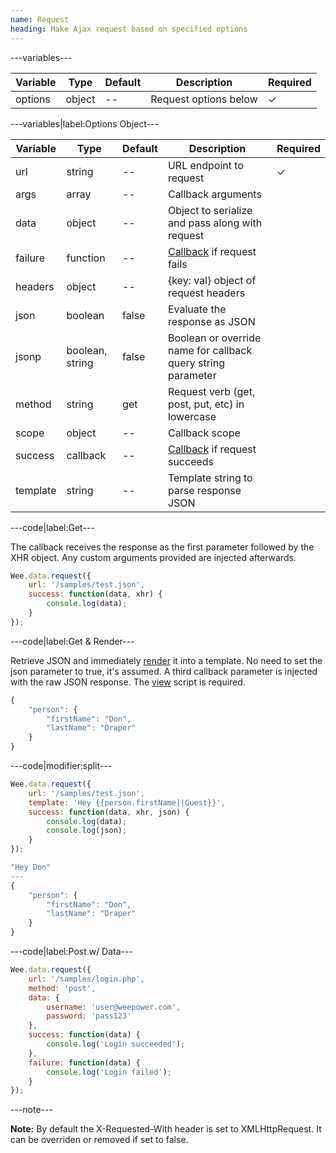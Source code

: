 ```yaml
---
name: Request
heading: Make Ajax request based on specified options
---
```


---variables---

| Variable | Type | Default | Description | Required |
| -- | -- | -- | -- | -- |
| options | object | -- | Request options below | ✓ |

---variables|label:Options Object---

| Variable | Type | Default | Description | Required |
| -- | -- | -- | -- | -- |
| url | string | -- | URL endpoint to request | ✓ |
| args | array | -- | Callback arguments ||
| data | object | -- | Object to serialize and pass along with request ||
| failure | function | -- | [Callback](/script/#functions) if request fails ||
| headers | object | -- | {key: val} object of request headers ||
| json | boolean | false | Evaluate the response as JSON ||
| jsonp | boolean, string | false | Boolean or override name for callback query string parameter ||
| method | string | get | Request verb (get, post, put, etc) in lowercase ||
| scope | object | -- | Callback scope ||
| success | callback | -- | [Callback](/script/#functions) if request succeeds ||
| template | string | -- | Template string to parse response JSON ||

---code|label:Get---

The callback receives the response as the first parameter followed by the XHR object. Any custom arguments provided are injected afterwards.

```javascript
Wee.data.request({
	url: '/samples/test.json',
	success: function(data, xhr) {
		console.log(data);
	}
});
```

---code|label:Get & Render---

Retrieve JSON and immediately [render](/script/view/#render) it into a template. No need to set the json parameter to true, it's assumed. A third callback parameter is injected with the raw JSON response. The [view](/script/view) script is required.

```javascript
{
	"person": {
		"firstName": "Don",
		"lastName": "Draper"
	}
}
```

---code|modifier:split---

```javascript
Wee.data.request({
	url: '/samples/test.json',
	template: 'Hey {{person.firstName||Guest}}',
	success: function(data, xhr, json) {
		console.log(data);
		console.log(json);
	}
});
```

```javascript
"Hey Don"
---
{
	"person": {
		"firstName": "Don",
		"lastName": "Draper"
	}
}
```

---code|label:Post w/ Data---

```javascript
Wee.data.request({
	url: '/samples/login.php',
	method: 'post',
	data: {
		username: 'user@weepower.com',
		password: 'pass123'
	},
	success: function(data) {
		console.log('Login succeeded');
	},
	failure: function(data) {
    	console.log('Login failed');
    }
});
```

---note---

**Note:** By default the X-Requested-With header is set to XMLHttpRequest. It can be overriden or removed if set to false.